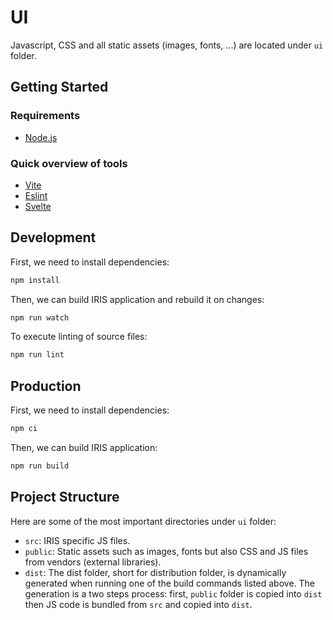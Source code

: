 # UI

Javascript, CSS and all static assets (images, fonts, ...) are located under `ui` folder.

## Getting Started

### Requirements

- [Node.js](https://nodejs.org/)

### Quick overview of tools

- [Vite](https://vitejs.dev/)
- [Eslint](https://eslint.org/)
- [Svelte](https://svelte.dev/)

## Development

First, we need to install dependencies:
```bash
npm install
```

Then, we can build IRIS application and rebuild it on changes:
```bash
npm run watch
```

To execute linting of source files:
```bash
npm run lint
```

## Production

First, we need to install dependencies:
```bash
npm ci
```

Then, we can build IRIS application:
``` bash
npm run build
```

## Project Structure

Here are some of the most important directories under `ui` folder:
- `src`: IRIS specific JS files.  
- `public`: Static assets such as images, fonts but also CSS and JS files from vendors (external libraries).
- `dist`: The dist folder, short for distribution folder, is dynamically generated when running one of the build commands listed above. The generation is a two steps process: first, `public` folder is copied into `dist` then JS code is bundled from `src` and copied into `dist`.
